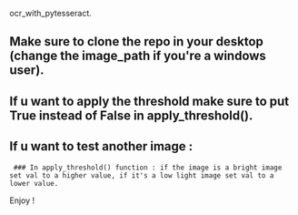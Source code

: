 ocr_with_pytesseract.
## Make sure to clone the repo in your desktop (change the image_path if you're a windows user).
## If u want to apply the threshold make sure to put True instead of False in apply_threshold().
## If u want to test another image :
     ### In apply_threshold() function : if the image is a bright image set val to a higher value, if it's a low light image set val to a lower value.






Enjoy !
